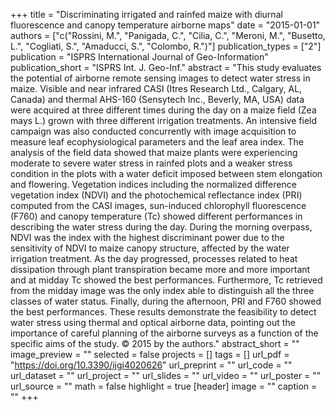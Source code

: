 +++
title = "Discriminating irrigated and rainfed maize with diurnal fluorescence and canopy temperature airborne maps"
date = "2015-01-01"
authors = ["c("Rossini, M.", "Panigada, C.", "Cilia, C.", "Meroni, M.", "Busetto, L.", "Cogliati, S.", "Amaducci, S.", "Colombo, R.")"]
publication_types = ["2"]
publication = "ISPRS International Journal of Geo-Information"
publication_short = "ISPRS Int. J. Geo-Inf."
abstract = "This study evaluates the potential of airborne remote sensing images to detect water stress in maize. Visible and near infrared CASI (Itres Research Ltd., Calgary, AL, Canada) and thermal AHS-160 (Sensytech Inc., Beverly, MA, USA) data were acquired at three different times during the day on a maize field (Zea mays L.) grown with three different irrigation treatments. An intensive field campaign was also conducted concurrently with image acquisition to measure leaf ecophysiological parameters and the leaf area index. The analysis of the field data showed that maize plants were experiencing moderate to severe water stress in rainfed plots and a weaker stress condition in the plots with a water deficit imposed between stem elongation and flowering. Vegetation indices including the normalized difference vegetation index (NDVI) and the photochemical reflectance index (PRI) computed from the CASI images, sun-induced chlorophyll fluorescence (F760) and canopy temperature (Tc) showed different performances in describing the water stress during the day. During the morning overpass, NDVI was the index with the highest discriminant power due to the sensitivity of NDVI to maize canopy structure, affected by the water irrigation treatment. As the day progressed, processes related to heat dissipation through plant transpiration became more and more important and at midday Tc showed the best performances. Furthermore, Tc retrieved from the midday image was the only index able to distinguish all the three classes of water status. Finally, during the afternoon, PRI and F760 showed the best performances. These results demonstrate the feasibility to detect water stress using thermal and optical airborne data, pointing out the importance of careful planning of the airborne surveys as a function of the specific aims of the study. © 2015 by the authors."
abstract_short = ""
image_preview = ""
selected = false
projects = []
tags = []
url_pdf = "https://doi.org/10.3390/ijgi4020626"
url_preprint = ""
url_code = ""
url_dataset = ""
url_project = ""
url_slides = ""
url_video = ""
url_poster = ""
url_source = ""
math = false
highlight = true
[header]
image = ""
caption = ""
+++
